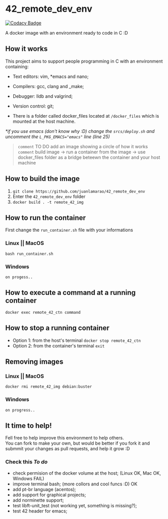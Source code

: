 # 42_remote_dev_env

[![Codacy Badge](https://api.codacy.com/project/badge/Grade/2c0045ab9e584b76b4cfdd8d69fcc041)](https://app.codacy.com/manual/juanlamarao/42_remote_dev_ambient?utm_source=github.com&utm_medium=referral&utm_content=juanlamarao/42_remote_dev_ambient&utm_campaign=Badge_Grade_Dashboard)

A docker image with an environment ready to code in C :D

## How it works
This project aims to support people programming in C with an environment containing:
* Text editors: vim, \*emacs and nano; 

* Compilers: gcc, clang and _make; 

* Debugger: lldb and valgrind; 

* Version control: git; 

* There is a folder called docker_files located at `/docker_files` which is mounted at the host machine. 

 _\*if you use emacs (don't know why :D) change the `srcs/deploy.sh` and uncomment the `L_PKG_EMACS="emacs"` line (line 25)_

> `comment` TO DO add an image showing a circle of how it works  
> `comment` build image -> run a container from the image -> use docker_files folder as a bridge beteewn the container and your host machine

## How to build the image
1. `git clone https://github.com/juanlamarao/42_remote_dev_env`
2. Enter the `42_remote_dev_env` folder
3. `docker build . -t remote_42_img`

## How to run the container
First change the `run_container.sh` file with your informations
### Linux || MacOS
`bash run_container.sh`
### Windows
`on progess..`

## How to execute a command at a running container
`docker exec remote_42_ctn command`

## How to stop a running container
* Option 1: from the host's terminal
`docker stop remote_42_ctn`
* Option 2: from the container's terminal
`exit`

## Removing images
### Linux || MacOS
`docker rmi remote_42_img debian:buster`
### Windows
`on progress..`

## It time to help!
Fell free to help improve this environment to help others.  
You can fork to make your own, but would be better if you fork it and
submmit your changes as pull requests, and help it grow :D

### Check this _To do_
* check permision of the docker volume at the host; (Linux OK, Mac OK, Windows FAIL)
* improve terminal bash; (more collors and cool funcs :D) OK
* add pt-br language (acentos);
* add support for graphical projects;
* add norminette support;
* test libft-unit_test (not working yet, something is missing?);
* test 42 header for emacs;
